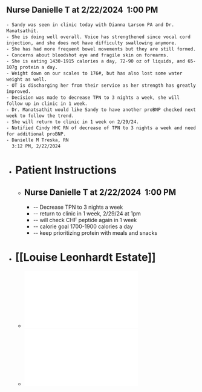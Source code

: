 ## Nurse Danielle T at 2/22/2024  1:00 PM
	- Sandy was seen in clinic today with Dianna Larson PA and Dr. Manatsathit.
	- She is doing well overall. Voice has strengthened since vocal cord injection, and she does not have difficulty swallowing anymore.
	- She has had more frequent bowel movements but they are still formed.
	- Concerns about bloodshot eye and fragile skin on forearms.
	- She is eating 1430-1915 calories a day, 72-90 oz of liquids, and 65-107g protein a day.
	- Weight down on our scales to 176#, but has also lost some water weight as well.
	- OT is discharging her from their service as her strength has greatly improved.
	- Decision was made to decrease TPN to 3 nights a week, she will follow up in clinic in 1 week.
	- Dr. Manatsathit would like Sandy to have another proBNP checked next week to follow the trend.
	- She will return to clinic in 1 week on 2/29/24.
	- Notified Cindy HHC RN of decrease of TPN to 3 nights a week and need for additional proBNP.
	- Danielle M Treska, RN
	  3:12 PM, 2/22/2024
- # Patient Instructions
	- ## Nurse Danielle T at 2/22/2024  1:00 PM
		- -- Decrease TPN to 3 nights a week
		- -- return to clinic in 1 week, 2/29/24 at 1pm
		- -- will check CHF peptide again in 1 week
		- -- calorie goal 1700-1900 calories a day
		- -- keep prioritizing protein with meals and snacks
- # [[Louise Leonhardt Estate]]
	- ![2024.03.22 Trust Information Request Letter - Gregory Leonhardt.pdf](../assets/2024.03.22_Trust_Information_Request_Letter_-_Gregory_Leonhardt_1728699942037_0.pdf)
	- ![2024.03.22 Trust Information Request Letter - Scott Leonhardt.pdf](../assets/2024.03.22_Trust_Information_Request_Letter_-_Scott_Leonhardt_1728699948766_0.pdf)